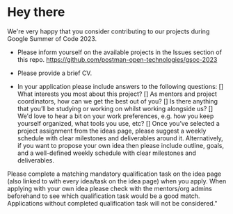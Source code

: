 # Hey there
We're very happy that you consider contributing to our projects during Google Summer of Code 2023.

- Please inform yourself on the available projects in the Issues section of this repo. https://github.com/postman-open-technologies/gsoc-2023


- Please provide a brief CV.
- In your application please include answers to the following questions:
 [] What interests you most about this project?
 [] As mentors and project coordinators, how can we get the best out of you?
 [] Is there anything that you’ll be studying or working on whilst working alongside us?
 [] We'd love to hear a bit on your work preferences, e.g. how you keep yourself organized, what tools you use, etc?
 [] Once you’ve selected a project assignment from the ideas page, please suggest a weekly schedule with clear milestones and deliverables around it. Alternatively, if you want to propose your own idea then please include outline, goals, and a well-defined weekly schedule with clear milestones and deliverables.

Please complete a matching mandatory qualification task on the idea page (also linked to with every idea/task on the idea page) when you apply. When applying with your own idea please check with the mentors/org admins beforehand to see which qualification task would be a good match. Applications without completed qualification task will not be considered."
